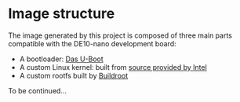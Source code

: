 # Image structure

The image generated by this project is composed of three main parts
compatible with the DE10-nano development board:

- A bootloader: [Das U-Boot](https://www.denx.de/wiki/U-Boot)
- A custom Linux kernel: built from [source provided by Intel](https://github.com/altera-opensource/linux-socfpga)
- A custom rootfs built by [Buildroot](https://buildroot.org/)

To be continued...
